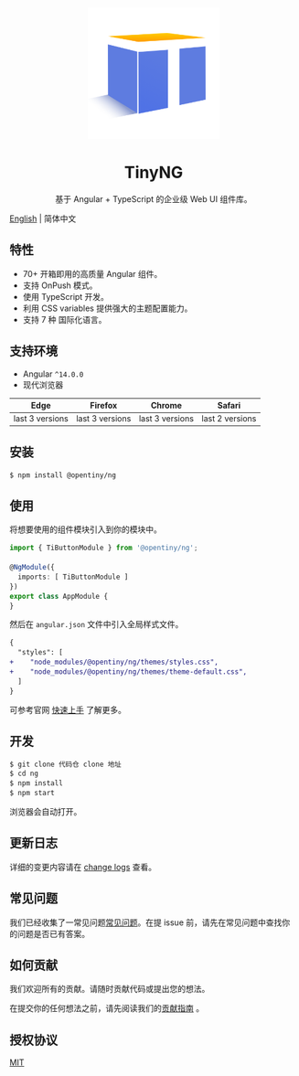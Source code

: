 <p align="center">
  <a href="">
    <img width="230" src="logo.png" alt="logo 图片">
  </a>
</p>

<h1 align="center">
TinyNG
</h1>

<div align="center">

基于 Angular + TypeScript 的企业级 Web UI 组件库。

</div>

[English](README.md) | 简体中文

## 特性

- 70+ 开箱即用的高质量 Angular 组件。
- 支持 OnPush 模式。
- 使用 TypeScript 开发。
- 利用 CSS variables 提供强大的主题配置能力。
- 支持 7 种 国际化语言。

## 支持环境

* Angular `^14.0.0`
* 现代浏览器

| Edge | Firefox | Chrome | Safari |
| --------- | --------- | --------- | --------- |
| last 3 versions | last 3 versions | last 3 versions | last 2 versions |

## 安装

```bash
$ npm install @opentiny/ng
```

## 使用

将想要使用的组件模块引入到你的模块中。

```ts
import { TiButtonModule } from '@opentiny/ng';

@NgModule({
  imports: [ TiButtonModule ]
})
export class AppModule {
}
```

然后在 `angular.json` 文件中引入全局样式文件。

```diff
{
  "styles": [
+    "node_modules/@opentiny/ng/themes/styles.css",
+    "node_modules/@opentiny/ng/themes/theme-default.css",
  ]
}
```

可参考官网 [快速上手](官网快速上手地址) 了解更多。

## 开发

```bash
$ git clone 代码仓 clone 地址
$ cd ng
$ npm install
$ npm start
```

浏览器会自动打开。

## 更新日志

详细的变更内容请在 [change logs](官网更新日志地址) 查看。

## 常见问题

我们已经收集了一常见问题[常见问题](官网常见问题地址)。在提 issue 前，请先在常见问题中查找你的问题是否已有答案。

## 如何贡献

我们欢迎所有的贡献。请随时贡献代码或提出您的想法。

在提交你的任何想法之前，请先阅读我们的[贡献指南](官网贡献指南地址) 。

## 授权协议

[MIT](LICENSE)







